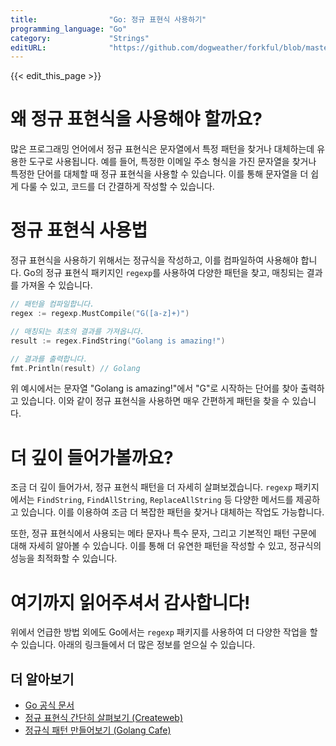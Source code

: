 ```yaml
---
title:                "Go: 정규 표현식 사용하기"
programming_language: "Go"
category:             "Strings"
editURL:              "https://github.com/dogweather/forkful/blob/master/content/ko/go/using-regular-expressions.md"
---
```


{{< edit_this_page >}}

# 왜 정규 표현식을 사용해야 할까요?

많은 프로그래밍 언어에서 정규 표현식은 문자열에서 특정 패턴을 찾거나 대체하는데 유용한 도구로 사용됩니다. 예를 들어, 특정한 이메일 주소 형식을 가진 문자열을 찾거나 특정한 단어를 대체할 때 정규 표현식을 사용할 수 있습니다. 이를 통해 문자열을 더 쉽게 다룰 수 있고, 코드를 더 간결하게 작성할 수 있습니다.

# 정규 표현식 사용법

정규 표현식을 사용하기 위해서는 정규식을 작성하고, 이를 컴파일하여 사용해야 합니다. Go의 정규 표현식 패키지인 `regexp`를 사용하여 다양한 패턴을 찾고, 매칭되는 결과를 가져올 수 있습니다.

```Go
// 패턴을 컴파일합니다.
regex := regexp.MustCompile("G([a-z]+)")

// 매칭되는 최초의 결과를 가져옵니다.
result := regex.FindString("Golang is amazing!")

// 결과를 출력합니다.
fmt.Println(result) // Golang
```

위 예시에서는 문자열 "Golang is amazing!"에서 "G"로 시작하는 단어를 찾아 출력하고 있습니다. 이와 같이 정규 표현식을 사용하면 매우 간편하게 패턴을 찾을 수 있습니다.

# 더 깊이 들어가볼까요?

조금 더 깊이 들어가서, 정규 표현식 패턴을 더 자세히 살펴보겠습니다. `regexp` 패키지에서는 `FindString`, `FindAllString`, `ReplaceAllString` 등 다양한 메서드를 제공하고 있습니다. 이를 이용하여 조금 더 복잡한 패턴을 찾거나 대체하는 작업도 가능합니다.

또한, 정규 표현식에서 사용되는 메타 문자나 특수 문자, 그리고 기본적인 패턴 구문에 대해 자세히 알아볼 수 있습니다. 이를 통해 더 유연한 패턴을 작성할 수 있고, 정규식의 성능을 최적화할 수 있습니다.

# 여기까지 읽어주셔서 감사합니다!

위에서 언급한 방법 외에도 Go에서는 `regexp` 패키지를 사용하여 더 다양한 작업을 할 수 있습니다. 아래의 링크들에서 더 많은 정보를 얻으실 수 있습니다.

## 더 알아보기

- [Go 공식 문서](https://golang.org/pkg/regexp)
- [정규 표현식 간단히 살펴보기 (Createweb)](https://createweb.kr/2019-05-14-go-regex)
- [정규식 패턴 만들어보기 (Golang Cafe)](https://github.com/golang-cafe/resource/wiki/%5BGolang%5D-%EC%A0%95%EA%B7%9C%ED%95%9C-%EC%9D%B4%EC%A7%84-%ED%8C%A8%ED%84%B4)